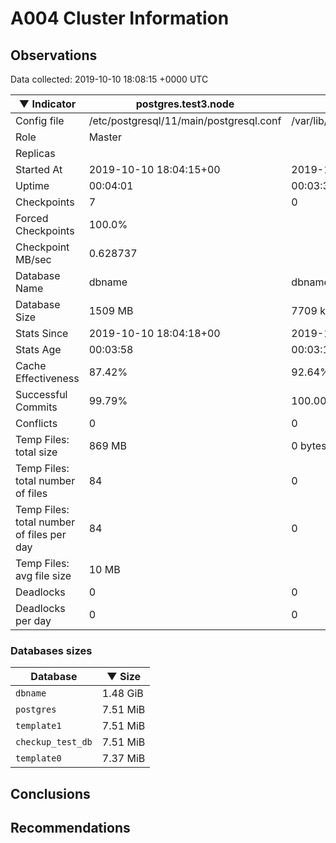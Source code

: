 # A004 Cluster Information #

## Observations ##
Data collected: 2019-10-10 18:08:15 +0000 UTC  

|&#9660;&nbsp;Indicator | postgres.test3.node | postgres.test1.node | postgres.test2.node |
|--------|-------|-------- |-------- |
|Config file |/etc/postgresql/11/main/postgresql.conf|/var/lib/postgresql/11/data1/postgresql.conf|/var/lib/postgresql/11/data2/postgresql.conf|
|Role |Master|<no value>|<no value>|
|Replicas ||<no value>|<no value>|
|Started At |2019-10-10&nbsp;18:04:15+00|2019-10-10 18:04:23+00|2019-10-10 18:04:27+00|
|Uptime |00:04:01|00:03:38|00:03:41|
|Checkpoints |7|0|0|
|Forced Checkpoints |100.0%|<no value>|<no value>|
|Checkpoint MB/sec |0.628737|<no value>|<no value>|
|Database Name |dbname|dbname|dbname|
|Database Size |1509&nbsp;MB|7709 kB|7693 kB|
|Stats Since |2019-10-10&nbsp;18:04:18+00|2019-10-10 18:04:43+00|2019-10-10 18:04:43+00|
|Stats Age |00:03:58|00:03:17|00:03:26|
|Cache Effectiveness |87.42%|92.64%|92.64%|
|Successful Commits |99.79%|100.00%|100.00%|
|Conflicts |0|0|0|
|Temp Files: total size |869&nbsp;MB|0 bytes|0 bytes|
|Temp Files: total number of files |84|0|0|
|Temp Files: total number of files per day |84|0|0|
|Temp Files: avg file size |10&nbsp;MB|<no value>|<no value>|
|Deadlocks |0|0|0|
|Deadlocks per day |0|0|0|


### Databases sizes ###

| Database | &#9660;&nbsp;Size |
|----------|--------|
| `dbname` | 1.48&nbsp;GiB |
| `postgres` | 7.51&nbsp;MiB |
| `template1` | 7.51&nbsp;MiB |
| `checkup_test_db` | 7.51&nbsp;MiB |
| `template0` | 7.37&nbsp;MiB |


## Conclusions ##


## Recommendations ##

